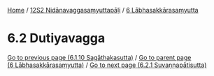 
[Home](/) / [12S2 Nidānavaggasaṃyuttapāḷi](../../12S2.md) / [6 Lābhasakkārasaṃyutta](../6.md)

# 6.2 Dutiyavagga


[Go to previous page (6.1.10 Sagāthakasutta)](6.1/6.1.10.md) / [Go to parent page (6 Lābhasakkārasaṃyutta)](../6.md) / [Go to next page (6.2.1 Suvaṇṇapātisutta)](6.2/6.2.1.md)


